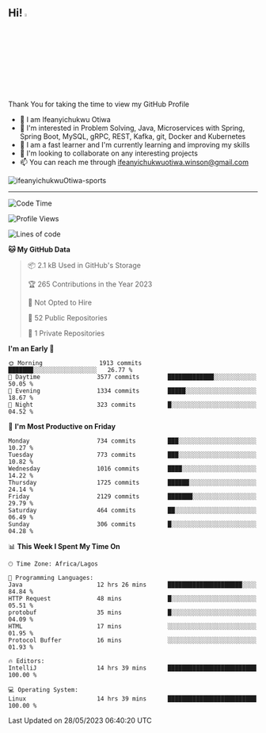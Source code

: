<!-- BLOG-POST-LIST:START --><!-- BLOG-POST-LIST:END -->

## Hi! <img src="https://media.giphy.com/media/hvRJCLFzcasrR4ia7z/giphy.gif" width="4%"> 

Thank You for taking the time to view my GitHub Profile

- 👋 I am Ifeanyichukwu Otiwa
- 👀 I'm interested in Problem Solving, Java, Microservices with Spring, Spring Boot, MySQL, gRPC, REST, Kafka, git, Docker and Kubernetes
- 🌱 I am a fast learner and I'm currently learning and improving my skills
- 💞️ I'm looking to collaborate on any interesting projects
- 📫 You can reach me through ifeanyichukwuotiwa.winson@gmail.com

<p align="left" marginTop="10px"> <img src="https://komarev.com/ghpvc/?username=ifeanyichukwuOtiwa-sports&label=Profile%20views&color=0e75b6&style=for-the-badge" alt="ifeanyichukwuOtiwa-sports" /> </p>

***

<!--START_SECTION:waka-->
![Code Time](http://img.shields.io/badge/Code%20Time-1%2C396%20hrs%2023%20mins-blue)

![Profile Views](http://img.shields.io/badge/Profile%20Views-9-blue)

![Lines of code](https://img.shields.io/badge/From%20Hello%20World%20I%27ve%20Written-2.2%20million%20lines%20of%20code-blue)

**🐱 My GitHub Data** 

> 📦 2.1 kB Used in GitHub's Storage 
 > 
> 🏆 265 Contributions in the Year 2023
 > 
> 🚫 Not Opted to Hire
 > 
> 📜 52 Public Repositories 
 > 
> 🔑 1 Private Repositories 
 > 
**I'm an Early 🐤** 

```text
🌞 Morning                1913 commits        ███████░░░░░░░░░░░░░░░░░░   26.77 % 
🌆 Daytime                3577 commits        █████████████░░░░░░░░░░░░   50.05 % 
🌃 Evening                1334 commits        █████░░░░░░░░░░░░░░░░░░░░   18.67 % 
🌙 Night                  323 commits         █░░░░░░░░░░░░░░░░░░░░░░░░   04.52 % 
```
📅 **I'm Most Productive on Friday** 

```text
Monday                   734 commits         ███░░░░░░░░░░░░░░░░░░░░░░   10.27 % 
Tuesday                  773 commits         ███░░░░░░░░░░░░░░░░░░░░░░   10.82 % 
Wednesday                1016 commits        ████░░░░░░░░░░░░░░░░░░░░░   14.22 % 
Thursday                 1725 commits        ██████░░░░░░░░░░░░░░░░░░░   24.14 % 
Friday                   2129 commits        ███████░░░░░░░░░░░░░░░░░░   29.79 % 
Saturday                 464 commits         ██░░░░░░░░░░░░░░░░░░░░░░░   06.49 % 
Sunday                   306 commits         █░░░░░░░░░░░░░░░░░░░░░░░░   04.28 % 
```


📊 **This Week I Spent My Time On** 

```text
🕑︎ Time Zone: Africa/Lagos

💬 Programming Languages: 
Java                     12 hrs 26 mins      █████████████████████░░░░   84.84 % 
HTTP Request             48 mins             █░░░░░░░░░░░░░░░░░░░░░░░░   05.51 % 
protobuf                 35 mins             █░░░░░░░░░░░░░░░░░░░░░░░░   04.09 % 
HTML                     17 mins             ░░░░░░░░░░░░░░░░░░░░░░░░░   01.95 % 
Protocol Buffer          16 mins             ░░░░░░░░░░░░░░░░░░░░░░░░░   01.93 % 

🔥 Editors: 
IntelliJ                 14 hrs 39 mins      █████████████████████████   100.00 % 

💻 Operating System: 
Linux                    14 hrs 39 mins      █████████████████████████   100.00 % 
```


 Last Updated on 28/05/2023 06:40:20 UTC
<!--END_SECTION:waka-->

<!--
<p align="center">
![trophy](https://github-profile-trophy.vercel.app/?username=ifeanyichukwuOtiwa-sports&theme=onedark) (https://github.com/ryo-ma/github-profile-trophy)
</p>
-->

<!---
ifeanyi-otiwa/ifeanyi-otiwa is a ✨ special ✨ repository because its `README.md` (this file) appears on your GitHub profile.
You can click the Preview link to take a look at your changes.
--->
